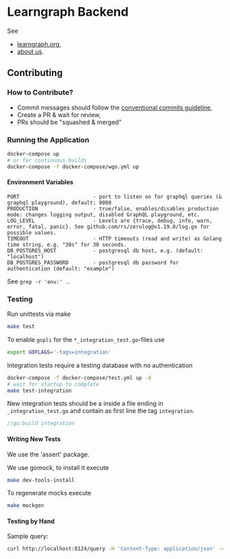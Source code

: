 # Learngraph Backend

See

- [learngraph.org](https://learngraph.org/),
- [about us](https://learngraph.org/about).

## Contributing

### How to Contribute?

- Commit messages should follow the [conventional commits guideline](https://www.conventionalcommits.org/en/v1.0.0/),
- Create a PR & wait for review,
- PRs should be "squashed & merged"

### Running the Application
```sh
docker-compose up
# or for continuous builds
docker-compose -f docker-compose/wgo.yml up
```

#### Environment Variables
```
PORT                        - port to listen on for graphql queries (& graphql playground), default: 8080
PRODUCTION                  - true/false, enables/disables production mode: changes logging output, disabled GraphQL playground, etc.
LOG_LEVEL                   - Levels are {trace, debug, info, warn, error, fatal, panic}. See github.com/rs/zerolog@v1.19.0/log.go for possible values.
TIMEOUT                     - HTTP timeouts (read and write) as Golang time string, e.g. "30s" for 30 seconds.
DB_POSTGRES_HOST            - postgresql db host, e.g. (default: "localhost")
DB_POSTGRES_PASSWORD        - postgresql db password for authentication (default: "example")
```
See `grep -r 'env:' .`.

### Testing
Run unittests via make
```sh
make test
```

To enable `gopls` for the `*_integration_test.go`-files use
```sh
export GOFLAGS='-tags=integration'
```

Integration tests require a testing database with no authentication
```sh
docker-compose -f docker-compose/test.yml up -d
# wait for startup to complete
make test-integration
```

New integration tests should be a inside a file ending in
`_integration_test.go` and contain as first line the tag `integration`.
```go
//go:build integration
```

#### Writing New Tests
We use the 'assert' package.

We use gomock, to install it execute
```sh
make dev-tools-install
```

To regenerate mocks execute
```sh
make mockgen
```

#### Testing by Hand
Sample query:
```sh
curl http://localhost:8124/query -H 'Content-Type: application/json' -d '{"operationName":"getGraph","variables":{},"query":"query getGraph {\n  graph {\n    nodes {\n      id\n      __typename\n    }\n    edges {\n      id\n      from\n      to\n      __typename\n    }\n    __typename\n  }\n}"}';echo
```

